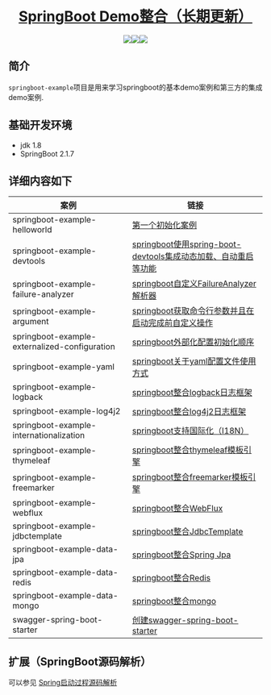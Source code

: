  <h1 align="center"><a href="https://github.com/JoeBig7" target="_blank">SpringBoot Demo整合（长期更新）</a></h1>
 <p align="center">
 <img src="https://img.shields.io/badge/build-passing-brightgreen"/><img src="https://img.shields.io/badge/jdk-1.8-brightgreen"/><img src="https://img.shields.io/badge/springboot-2.1.7-green"/>
 </p>
 
 ## 简介
 `springboot-example`项目是用来学习springboot的基本demo案例和第三方的集成demo案例.
 
 ## 基础开发环境
 - jdk 1.8
 - SpringBoot 2.1.7
 
 
 ##  详细内容如下
 |案例                              | 链接                                     |
 | ------------------------------------------------------------- | -------------------------------------------------------------|
 |springboot-example-helloworld                                  | [第一个初始化案例](springboot-example-helloworld)                                                     |
 |springboot-example-devtools                                    | [springboot使用spring-boot-devtools集成动态加载、自动重启等功能](springboot-example-devtools)          |
 |springboot-example-failure-analyzer                            | [springboot自定义FailureAnalyzer解析器](springboot-example-failure-analyzer)                         |
 |springboot-example-argument                                    | [springboot获取命令行参数并且在启动完成前自定义操作](springboot-example-argument)                     |
 |springboot-example-externalized-configuration                  | [springboot外部化配置初始化顺序](springboot-example-externalized-configuration)                      |
 |springboot-example-yaml                                        | [springboot关于yaml配置文件使用方式](springboot-example-yaml)                                       |
 |springboot-example-logback                                     | [springboot整合logback日志框架](springboot-example-logback)                                         | 
 |springboot-example-log4j2                                      | [springboot整合log4j2日志框架](springboot-example-log4j2)                                           |
 |springboot-example-internationalization                        | [springboot支持国际化（I18N）](springboot-example-internationalization)                            |
 |springboot-example-thymeleaf                                   | [springboot整合thymeleaf模板引擎](springboot-example-thymeleaf)                                    |
 |springboot-example-freemarker                                  | [springboot整合freemarker模板引擎](springboot-example-freemarker)                                 |
 |springboot-example-webflux                                     | [springboot整合WebFlux](springboot-example-webflux)                                              |
 |springboot-example-jdbctemplate                                | [springboot整合JdbcTemplate](springboot-example-jdbctemplate)                                    |
 |springboot-example-data-jpa                                    | [springboot整合Spring Jpa](springboot-example-data-jpa)                                         |
 |springboot-example-data-redis                                  | [springboot整合Redis](springboot-example-data-redis)                                            |
 |springboot-example-data-mongo                                  | [springboot整合mongo](springboot-example-data-mongo)                                            |
 |swagger-spring-boot-starter                                    | [创建swagger-spring-boot-starter](https://github.com/Joebig7/swagger-autoconfigure-demo)        |                           

## 扩展（SpringBoot源码解析）
可以参见 [Spring启动过程源码解析](https://www.zjfzjf.com/categories/SpringBoot)